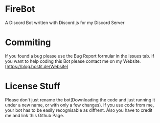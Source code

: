 # FireBot
A Discord Bot written with Discord.js for my Discord Server 

# Commiting

If you found a bug please use the Bug Report formular in the Issues tab.
If you want to help coding this Bot please contact me on my Website.[https://blog.hostit.de/Website]

# License Stuff

Please don't just rename the bot(Downloading the code and just running it under a new name, or with only a few changes). If you use code from me, your bot has to be easily recognisable as diffrent.
Also you have to credit me and link this Github Page.
